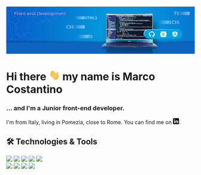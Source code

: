 ![Header](https://raw.githubusercontent.com/DylanBuendia/DylanBuendia/main/sfondo-linkedIn.jpg)
# Hi there <img src="https://raw.githubusercontent.com/DylanBuendia/DylanBuendia/main/wave.gif" width="30px"> my name is Marco Costantino
### ... and I'm a **Junior front-end developer**.
I'm from Italy, living in Pomezia, close to Rome. You can find me on [![LinkedIn logo](https://raw.githubusercontent.com/DylanBuendia/DylanBuendia/main/linkedin-3-16.png)](https://www.linkedin.com/in/marco-costantino-66174785/).

## :hammer_and_wrench: Technologies & Tools
![](https://img.shields.io/badge/Editor-VSC-blue?style=flat&logo=visualstudiocode&logoColor=white&color=blue)
![](https://img.shields.io/badge/Code-HTML5-orange?style=flat&logo=html5&logoColor=white&color=blue)
![](https://img.shields.io/badge/Code-CSS3-9cf?style=flat&logo=css3&logoColor=white&color=blue)
![](https://img.shields.io/badge/Code-Bootstrap-blueviolet?style=flat&logo=bootstrap&logoColor=white&color=blue)
![](https://img.shields.io/badge/Tool-Git-red?style=flat&logo=git&logoColor=white&color=blue)
<br>
![](https://img.shields.io/badge/Code-JavaScript-yellow?style=flat&logo=javascript&logoColor=white&color=blue)
![](https://img.shields.io/badge/Code-TypeScript-informational?style=flat&logo=typescript&logoColor=white&color=blue)
![](https://img.shields.io/badge/Code-Angular-red?style=flat&logo=angular&logoColor=white&color=blue)
![](https://img.shields.io/badge/Tool-GitHub-inactive?style=flat&logo=github&logoColor=white&color=blue)
